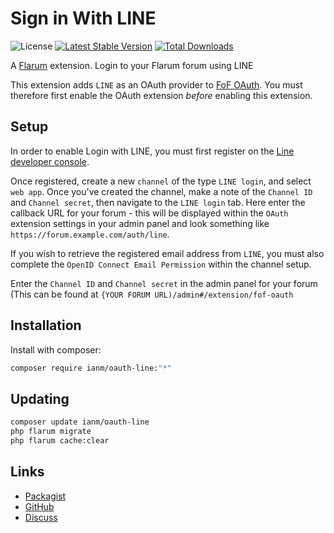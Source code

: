 # Sign in With LINE

![License](https://img.shields.io/badge/license-MIT-blue.svg) [![Latest Stable Version](https://img.shields.io/packagist/v/ianm/oauth-line.svg)](https://packagist.org/packages/ianm/oauth-line) [![Total Downloads](https://img.shields.io/packagist/dt/ianm/oauth-line.svg)](https://packagist.org/packages/ianm/oauth-line)

A [Flarum](http://flarum.org) extension. Login to your Flarum forum using LINE

This extension adds `LINE` as an OAuth provider to [FoF OAuth](https://extiverse.com/extension/fof/oauth). You must therefore first enable the OAuth extension _before_ enabling this extension.

## Setup

In order to enable Login with LINE, you must first register on the [Line developer console](https://developers.line.biz/console/).

Once registered, create a new `channel` of the type `LINE login`, and select `web app`. Once you've created the channel, make a note of the `Channel ID` and `Channel secret`, then navigate to the `LINE login` tab. Here enter the callback URL for your forum - this will be displayed within the `OAuth` extension settings in your admin panel and look something like `https://forum.example.com/auth/line`.

If you wish to retrieve the registered email address from `LINE`, you must also complete the `OpenID Connect Email Permission` within the channel setup.

Enter the `Channel ID` and `Channel secret` in the admin panel for your forum (This can be found at `{YOUR FORUM URL)/admin#/extension/fof-oauth`

## Installation

Install with composer:

```sh
composer require ianm/oauth-line:"*"
```

## Updating

```sh
composer update ianm/oauth-line
php flarum migrate
php flarum cache:clear
```

## Links

- [Packagist](https://packagist.org/packages/ianm/oauth-line)
- [GitHub](https://github.com/imorland/flarum-ext-oauth-line)
- [Discuss](https://discuss.flarum.org/d/31860)
